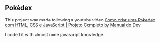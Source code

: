 ## Pokédex

This project was made following a youtube video [Como criar uma Pokedex com HTML, CSS e JavaScript | Projeto Completo by Manual do Dev](https://www.youtube.com/watch?v=SjtdH3dWLa8)

I coded it with almost none javascript knowledge.